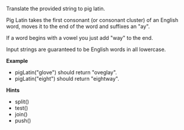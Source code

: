 Translate the provided string to pig latin.

Pig Latin takes the first consonant (or consonant cluster) of an English word, moves it to the end of the word and suffixes an "ay".

If a word begins with a vowel you just add "way" to the end.

Input strings are guaranteed to be English words in all lowercase.

**Example**

- pigLatin("glove") should return "oveglay".
- pigLatin("eight") should return "eightway".

**Hints**

- split()
- test()
- join()
- push()
